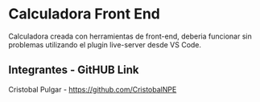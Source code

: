 # Calculadora Front End

Calculadora creada con herramientas de front-end, deberia funcionar sin problemas utilizando el plugin live-server desde VS Code.

## Integrantes - GitHUB Link
Cristobal Pulgar - https://github.com/CristobalNPE